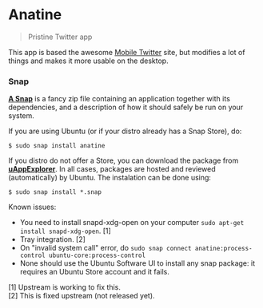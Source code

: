 # Anatine

> Pristine Twitter app

This app is based the awesome [Mobile Twitter](https://mobile.twitter.com) site, but modifies a lot of things and makes it more usable on the desktop.

### Snap

[**A Snap**](http://snapcraft.io/) is a fancy zip file containing an application together with its dependencies, and a description of how it should safely be run on your system.

If you are using Ubuntu (or if your distro already has a Snap Store), do:

```
$ sudo snap install anatine
```

If you distro do not offer a Store, you can download the package from
[**uAppExplorer**](https://uappexplorer.com/app/anatine.claudioandre-br).
In all cases, packages are hosted and reviewed (automatically) by Ubuntu. The instalation can be done using:

```
$ sudo snap install *.snap
```

Known issues:
- You need to install snapd-xdg-open on your computer `sudo apt-get install snapd-xdg-open`. [1]
- Tray integration. [2]
- On "invalid system call" error, do `sudo snap connect anatine:process-control ubuntu-core:process-control`
- None should use the Ubuntu Software UI to install any snap package: it requires an Ubuntu Store account and it fails.

[1] Upstream is working to fix this. <br />
[2] This is fixed upstream (not released yet).
